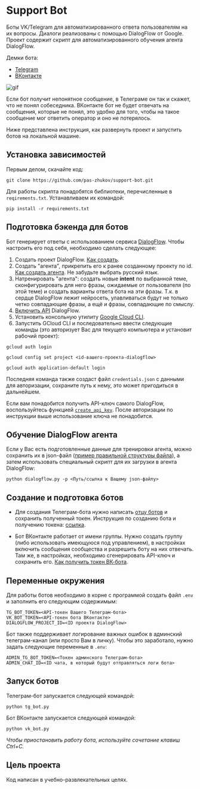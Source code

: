 # Support Bot

Боты VK/Telegram для автоматизированного ответа пользователям на их вопросы. Диалоги реализованы с помощью DialogFlow от Google. Проект содержит скрипт для автоматизированного обучения агента DialogFlow.

Демки бота:
 - [Telegram](https://t.me/zhukov_service_bot)
 - [ВКонтакте](https://vk.com/im?sel=-221535503)

![gif](https://dvmn.org/media/filer_public/7a/08/7a087983-bddd-40a3-b927-a43fb0d2f906/demo_tg_bot.gif)

Если бот получит непонятное сообщение, в Телеграме он так и скажет, что не понял собеседника. ВКонтакте бот не будет отвечать на сообщения, которые не понял, это удобно для того, чтобы на такое сообщение мог ответить оператор и оно не потерялось.

Ниже представлена инструкция, как развернуть проект и запустить ботов на локальной машине.

## Установка зависимостей
Первым делом, скачайте код:
``` 
git clone https://github.com/pas-zhukov/support-bot.git
```
Для работы скрипта понадобятся библиотеки, перечисленные в `reqirements.txt`.
Устанавливаем их командой:
```
pip install -r requirements.txt
```

## Подготовка бэкенда для ботов

Бот генерирует ответы с использованием сервиса [DialogFlow](https://dialogflow.cloud.google.com). Чтобы настроить его под себя, необходимо сделать следующее:

1. Создать проект DialogFlow. [Как создать](https://cloud.google.com/dialogflow/docs/quick/setup).
2. Создать "агента", прикрепить его к ранее созданному проекту по id. [Как создать агента](https://cloud.google.com/dialogflow/es/docs/quick/build-agent). Не забудьте выбрать русский язык.
3. Натренировать "агента": создать новые **intent** по выбранной теме, сконфигурировать для него фразы, ожидаемые от пользователя (по этой теме) и создать варианты ответа бота на эти фразы. Т.к. в сердце DialogFlow лежит нейросеть, улавливаться будут не только четко совпадающие фразы, а ещё и фразы, совпадающие по смыслу.
4. [Включить API](https://cloud.google.com/dialogflow/es/docs/quick/setup#api) DialogFlow.
5. Установить консольную утилиту [Google Cloud CLI](https://cloud.google.com/sdk/docs/install).
6. Запустить GCloud CLI и последовательно ввести следующие команды (это авторизует Вас для текущего компьютера и установит рабочий проект):

```shell
gcloud auth login
```

```shell
gcloud config set project <id-вашего-проекта-dialogflow>
```

```shell
gcloud auth application-default login
```
Последняя команда также создаст файл `credentials.json` с данными для авторизации, сохраните путь к нему, это может пригодиться в дальнейшем.

Если вам понадобится получить API-ключ самого DialogFlow, воспользуйтесь функцией [`create_api_key`](https://github.com/pas-zhukov/support-bot/blob/dbb283ca6d6d9ee5c12c3ec8eb411094c327f50c/dialogflow.py#L13). После авторизации по инструкции выше использование ключа не понадобится.

## Обучение DialogFlow агента

Если у Вас есть подготовленные данные для тренировки агента, можно сохранить их в json-файл ([пример правильной структуры файла](https://dvmn.org/media/filer_public/a7/db/a7db66c0-1259-4dac-9726-2d1fa9c44f20/questions.json)), а затем использовать специальный скрипт для их загрузки в агента DialogFlow:

```shell
python dialogflow.py -p <Путь/ссылка к Ващему json-файлу>
```

## Создание и подготовка ботов

- Для создания Телеграм-бота нужно написать [отцу ботов](https://github.com/pas-zhukov/watching-storage) и сохранить полученный токен. Инструкция по созданию бота и получению токена: [ссылка](https://botcreators.ru/blog/botfather-instrukciya/).

- Бот ВКонтакте работает от имени группы. Нужно создать группу (либо использовать имеющуюся под управлением), в настройках включить сообщения сообщества и разрешить боту на них отвечать. Там же, в настройках, необходимо сгенерировать API-ключ и сохранить его. [Как получить токен ВК-бота](https://forum.bottap.ru/t/kak-poluchit-token-vk/33).

## Переменные окружения

Для работы ботов необходимо в корне с программой создать файл `.env` и заполнить его следующим содержимым:
``` 
TG_BOT_TOKEN=<API-токен Вашего Телеграм-бота>
VK_BOT_TOKEN=<API-токен бота ВКонтакте>
DIALOGFLOW_PROJECT_ID=<ID проекта DialogFlow>
```

Бот также поддерживает логирование важных ошибок в админский телеграм-канал (или просто Вам в личку). Чтобы это заработало, нужно задать следующие переменные в `.env`:
```
ADMIN_TG_BOT_TOKEN=<Токен админского Телеграм-бота>
ADMIN_CHAT_ID=<ID чата, в который будут отправляться логи бота>
```

## Запуск ботов

Телеграм-бот запускается следующей командой:

```shell
python tg_bot.py
```

Бот ВКонтакте запускается следующей командой:

```shell
python vk_bot.py
```

_Чтобы приостановить работу бота, используйте сочетание клавиш Ctrl+C._

## Цель проекта

Код написан в учебно-развлекательных целях.